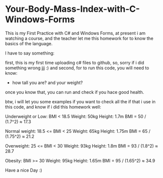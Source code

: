 # Your-Body-Mass-Index-with-C-Windows-Forms
This is my First Practice with C# and Windows Forms, at present i am watching a course, and the teacher let me this homework for to know the basics of the language.


I have to say something:

first, this is my first time uploading c# files to github, so, sorry if i did something wrong jjj :)
and second, for to run this code, you will need to know:
- how tall you are? and your weight? 

once you know that, you can run and check if you hace good health.

btw, i will let you some examples if you want to check all the if that i use in this code, and know if i did this homework well:

Underweight or Low: BMI < 18.5
Weight: 50kg
Height: 1.7m
BMI = 50 / (1.7^2) ≈ 17.3

Normal weight: 18.5 <= BMI < 25
Weight: 65kg
Height: 1.75m
BMI = 65 / (1.75^2) ≈ 21.2

Overweight: 25 <= BMI < 30
Weight: 93kg
Height: 1.8m
BMI = 93 / (1.8^2) ≈ 28.7

Obesity: BMI >= 30
Weight: 95kg
Height: 1.65m
BMI = 95 / (1.65^2) ≈ 34.9

Have a nice Day :)
